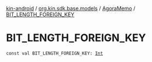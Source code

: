 [kin-android](../../index.md) / [org.kin.sdk.base.models](../index.md) / [AgoraMemo](index.md) / [BIT_LENGTH_FOREIGN_KEY](./-b-i-t_-l-e-n-g-t-h_-f-o-r-e-i-g-n_-k-e-y.md)

# BIT_LENGTH_FOREIGN_KEY

`const val BIT_LENGTH_FOREIGN_KEY: `[`Int`](https://kotlinlang.org/api/latest/jvm/stdlib/kotlin/-int/index.html)